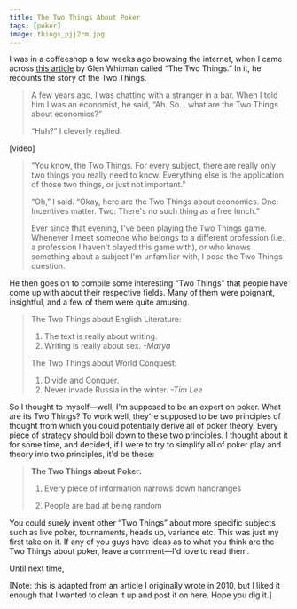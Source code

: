 ```yaml
---
title: The Two Things About Poker
tags: [poker]
image: things_pjj2rm.jpg
---
```


I was in a coffeeshop a few weeks ago browsing the internet, when I came across [this article](http://www.csun.edu/~dgw61315/thetwothings.html) by Glen Whitman called &ldquo;The Two Things.&rdquo; In it, he recounts the story of the Two Things.

> A few years ago, I was chatting with a stranger in a bar. When I told him I was an economist, he said, &ldquo;Ah. So… what are the Two Things about economics?&rdquo;
>
> &ldquo;Huh?&rdquo; I cleverly replied.

<div class="ui embed" data-url="https://www.youtube.com/embed/qt-nxXlsjTs">[video]</div>

> &ldquo;You know, the Two Things. For every subject, there are really only two things you really need to know. Everything else is the application of those two things, or just not important.&rdquo;
>
> &ldquo;Oh,&rdquo; I said. &ldquo;Okay, here are the Two Things about economics. One: Incentives matter. Two: There's no such thing as a free lunch.&rdquo;
>
> Ever since that evening, I've been playing the Two Things game. Whenever I meet someone who belongs to a different profession (i.e., a profession I haven't played this game with), or who knows something about a subject I'm unfamiliar with, I pose the Two Things question.

He then goes on to compile some interesting &ldquo;Two Things&rdquo; that people have come up with about their respective fields. Many of them were poignant, insightful, and a few of them were quite amusing.

> The Two Things about English Literature:
>  1. The text is really about writing.
>  2. Writing is really about sex.
> *-Marya*
>
> The Two Things about World Conquest:
>  1. Divide and Conquer.
>  2. Never invade Russia in the winter.
> *-Tim Lee*

So I thought to myself&mdash;well, I'm supposed to be an expert on poker. What are its Two Things? To work well, they're supposed to be two principles of thought from which you could potentially derive all of poker theory. Every piece of strategy should boil down to these two principles. I thought about it for some time, and decided, if I were to try to simplify all of poker play and theory into two principles, it'd be these:

> **The Two Things about Poker:**
>
> 1. Every piece of information narrows down handranges
>
> 2. People are bad at being random

You could surely invent other &ldquo;Two Things&rdquo; about more specific subjects such as live poker, tournaments, heads up, variance etc. This was just my first take on it. If any of you guys have ideas as to what you think are the Two Things about poker, leave a comment&mdash;I'd love to read them.

Until next time,

<div class="aside">[Note: this is adapted from an article I originally wrote in 2010, but I liked it enough that I wanted to clean it up and post it on here. Hope you dig it.]</div>

